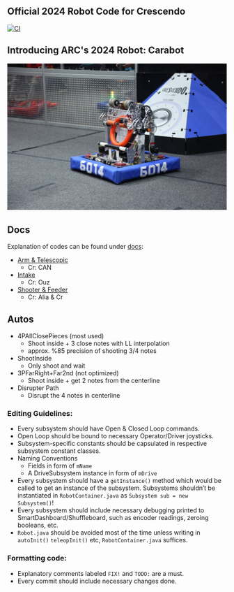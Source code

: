 ## Official 2024 Robot Code for Crescendo
[![CI](https://github.com/ARC6014/RobotCode2024/actions/workflows/main.yml/badge.svg)](https://github.com/ARC6014/RobotCode2024/actions/workflows/main.yml)

## Introducing ARC's 2024 Robot: Carabot
<img title="Carabot" alt="Carabot" src="/images/carabot.jpeg">

## Docs
Explanation of codes can be found under [docs](/docs):

- [Arm & Telescopic](/docs/ARM.md)
  - Cr: CAN
- [Intake](/docs/INTAKE.md)
  - Cr: Ouz
- [Shooter & Feeder](/docs/SH_FR.md)
  - Cr: Alia & Cr

## Autos
- 4PAllClosePieces (most used)
  - Shoot inside + 3 close notes with LL interpolation
  - approx. %85 precision of shooting 3/4 notes
- ShootInside
  - Only shoot and wait
- 3PFarRight+Far2nd (not optimized)
  - Shoot inside + get 2 notes from the centerline
- Disrupter Path
  - Disrupt the 4 notes in centerline


### Editing Guidelines:
- Every subsystem should have Open & Closed Loop commands.
- Open Loop should be bound to necessary Operator/Driver joysticks.
- Subsystem-specific constants should be capsulated in respective subsystem constant classes.
- Naming Conventions
  - Fields in form of `mName`
  - A DriveSubsystem instance in form of `mDrive` 
- Every subsystem should have a `getInstance()` method which would be called to get an instance of the subsystem. Subsystems shouldn’t be instantiated in `RobotContainer.java` as `Subsystem sub = new Subsystem()`!
- Every subsystem should include necessary debugging printed to SmartDashboard/Shuffleboard, such as encoder readings, zeroing booleans, etc.
- `Robot.java` should be avoided most of the time unless writing in `autoInit()` `teleopInit()` etc, `RobotContainer.java` suffices.

### Formatting code:
- Explanatory comments labeled `FIX!` and `TODO:` are a must.
- Every commit should include necessary changes done.